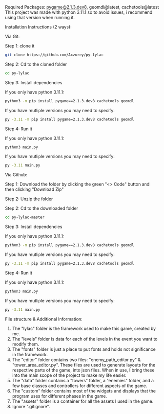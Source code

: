 Required Packages: pygame@2.1.3.dev8, geomdl@latest, cachetools@latest
This project was made with python 3.11.1 so to avoid issues, i recommend using that version when running it.

Installation Instructions (2 ways):

Via Git: 

Step 1: clone it
```bash
git clone https://github.com/Axzurey/py-lylac
```

Step 2: Cd to the cloned folder

```bash
cd py-lylac
```

Step 3: Install dependencies

If you only have python 3.11.1:
```bash
python3 -m pip install pygame==2.1.3.dev8 cachetools geomdl
```

If you have mutliple versions you may need to specify:
```bash
py -3.11 -m pip install pygame=2.1.3.dev8 cachetools geomdl
```

Step 4: Run it

If you only have python 3.11.1:
```bash
python3 main.py
```

If you have mutliple versions you may need to specify:
```bash
py -3.11 main.py
```

Via Github:

Step 1: Download the folder by clicking the green "<> Code" button and then clicking "Download Zip"

Step 2: Unzip the folder

Step 2: Cd to the downloaded folder

```bash
cd py-lylac-master
```

Step 3: Install dependencies

If you only have python 3.11.1:
```bash
python3 -m pip install pygame==2.1.3.dev8 cachetools geomdl
```

If you have mutliple versions you may need to specify:
```bash
py -3.11 -m pip install pygame=2.1.3.dev8 cachetools geomdl
```

Step 4: Run it

If you only have python 3.11.1:
```bash
python3 main.py
```

If you have mutliple versions you may need to specify:
```bash
py -3.11 main.py
```



File structure & Additional Information:

1. The "lylac" folder is the framework used to make this game, created by me.
2. The "levels" folder is data for each of the levels in the event you want to modify them.
3. The "fonts" folder is just a place to put fonts and holds not significance in the framework.
4. The "editor" folder contains two files: "enemy_path_editor.py" & "tower_area_editor.py". These
   files are used to generate layouts for the respective parts of the game, into json files. When in use,
   I bring these into the main scope of the project to make my life easier.
5. The "data" folder contains a "towers" folder, a "enemies" folder, and a few base classes and controllers
   for different aspects of the game.
6. The "custom" folder contains most of the widgets and displays that the program uses for different phases
   in the game.
7. The "assets" folder is a container for all the assets I used in the game.
8. Ignore ".gitignore".